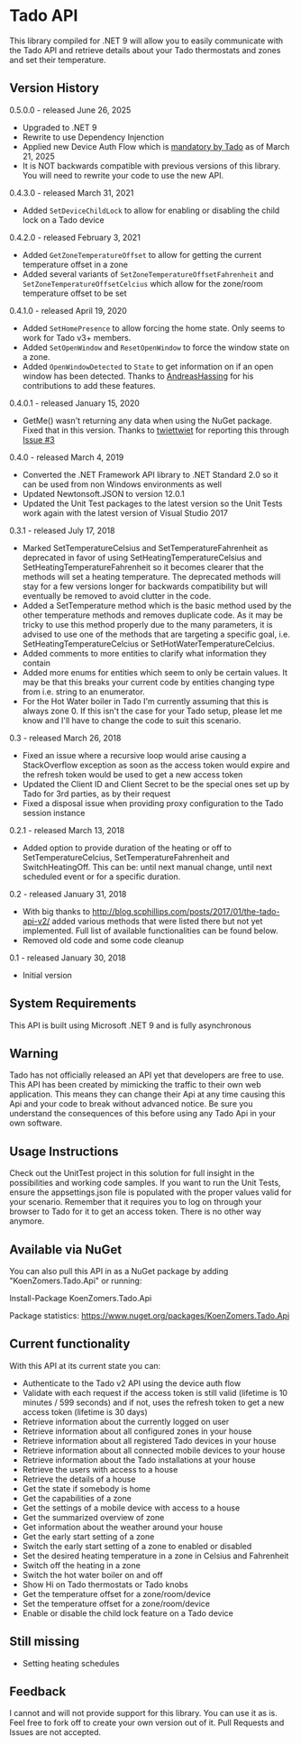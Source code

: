# Tado API
This library compiled for .NET 9 will allow you to easily communicate with the Tado API and retrieve details about your Tado thermostats and zones and set their temperature.

## Version History

0.5.0.0 - released June 26, 2025

- Upgraded to .NET 9
- Rewrite to use Dependency Injenction
- Applied new Device Auth Flow which is [mandatory by Tado](https://support.tado.com/en/articles/8565472-how-do-i-authenticate-to-access-the-rest-api) as of March 21, 2025
- It is NOT backwards compatible with previous versions of this library. You will need to rewrite your code to use the new API.

0.4.3.0 - released March 31, 2021

- Added `SetDeviceChildLock` to allow for enabling or disabling the child lock on a Tado device

0.4.2.0 - released February 3, 2021

- Added `GetZoneTemperatureOffset` to allow for getting the current temperature offset in a zone
- Added several variants of `SetZoneTemperatureOffsetFahrenheit` and `SetZoneTemperatureOffsetCelcius` which allow for the zone/room temperature offset to be set

0.4.1.0 - released April 19, 2020

- Added `SetHomePresence` to allow forcing the home state. Only seems to work for Tado v3+ members.
- Added `SetOpenWindow` and `ResetOpenWindow` to force the window state on a zone.
- Added `OpenWindowDetected` to `State` to get information on if an open window has been detected.
Thanks to [AndreasHassing](https://github.com/AndreasHassing) for his contributions to add these features.

0.4.0.1 - released January 15, 2020

- GetMe() wasn't returning any data when using the NuGet package. Fixed that in this version. Thanks to [twiettwiet](https://github.com/twiettwiet) for reporting this through [Issue #3](https://github.com/KoenZomers/TadoApi/issues/3)

0.4.0 - released March 4, 2019

- Converted the .NET Framework API library to .NET Standard 2.0 so it can be used from non Windows environments as well
- Updated Newtonsoft.JSON to version 12.0.1
- Updated the Unit Test packages to the latest version so the Unit Tests work again with the latest version of Visual Studio 2017

0.3.1 - released July 17, 2018

- Marked SetTemperatureCelsius and SetTemperatureFahrenheit as deprecated in favor of using SetHeatingTemperatureCelsius and SetHeatingTemperatureFahrenheit so it becomes clearer that the methods will set a heating temperature. The deprecated methods will stay for a few versions longer for backwards compatibility but will eventually be removed to avoid clutter in the code.
- Added a SetTemperature method which is the basic method used by the other temperature methods and removes duplicate code. As it may be tricky to use this method properly due to the many parameters, it is advised to use one of the methods that are targeting a specific goal, i.e. SetHeatingTemperatureCelcius or SetHotWaterTemperatureCelcius.
- Added comments to more entities to clarify what information they contain
- Added more enums for entities which seem to only be certain values. It may be that this breaks your current code by entities changing type from i.e. string to an enumerator.
- For the Hot Water boiler in Tado I'm currently assuming that this is always zone 0. If this isn't the case for your Tado setup, please let me know and I'll have to change the code to suit this scenario.

0.3 - released March 26, 2018

- Fixed an issue where a recursive loop would arise causing a StackOverflow exception as soon as the access token would expire and the refresh token would be used to get a new access token
- Updated the Client ID and Client Secret to be the special ones set up by Tado for 3rd parties, as by their request
- Fixed a disposal issue when providing proxy configuration to the Tado session instance

0.2.1 - released March 13, 2018

- Added option to provide duration of the heating or off to SetTemperatureCelcius, SetTemperatureFahrenheit and SwitchHeatingOff. This can be: until next manual change, until next scheduled event or for a specific duration.

0.2 - released January 31, 2018

- With big thanks to http://blog.scphillips.com/posts/2017/01/the-tado-api-v2/ added various methods that were listed there but not yet implemented. Full list of available functionalities can be found below.
- Removed old code and some code cleanup

0.1 - released January 30, 2018

- Initial version

## System Requirements

This API is built using Microsoft .NET 9 and is fully asynchronous

## Warning

Tado has not officially released an API yet that developers are free to use. This API has been created by mimicking the traffic to their own web application. This means they can change their Api at any time causing this Api and your code to break without advanced notice. Be sure you understand the consequences of this before using any Tado Api in your own software.

## Usage Instructions

Check out the UnitTest project in this solution for full insight in the possibilities and working code samples. If you want to run the Unit Tests, ensure the appsettings.json file is populated with the proper values valid for your scenario. Remember that it requires you to log on through your browser to Tado for it to get an access token. There is no other way anymore.

## Available via NuGet

You can also pull this API in as a NuGet package by adding "KoenZomers.Tado.Api" or running:

Install-Package KoenZomers.Tado.Api

Package statistics: https://www.nuget.org/packages/KoenZomers.Tado.Api

## Current functionality

With this API at its current state you can:

- Authenticate to the Tado v2 API using the device auth flow
- Validate with each request if the access token is still valid (lifetime is 10 minutes / 599 seconds) and if not, uses the refresh token to get a new access token (lifetime is 30 days)
- Retrieve information about the currently logged on user
- Retrieve information about all configured zones in your house
- Retrieve information about all registered Tado devices in your house
- Retrieve information about all connected mobile devices to your house
- Retrieve information about the Tado installations at your house
- Retrieve the users with access to a house
- Retrieve the details of a house
- Get the state if somebody is home
- Get the capabilities of a zone
- Get the settings of a mobile device with access to a house
- Get the summarized overview of zone
- Get information about the weather around your house
- Get the early start setting of a zone
- Switch the early start setting of a zone to enabled or disabled
- Set the desired heating temperature in a zone in Celsius and Fahrenheit
- Switch off the heating in a zone
- Switch the hot water boiler on and off
- Show Hi on Tado thermostats or Tado knobs
- Get the temperature offset for a zone/room/device
- Set the temperature offset for a zone/room/device
- Enable or disable the child lock feature on a Tado device

## Still missing

- Setting heating schedules

## Feedback

I cannot and will not provide support for this library. You can use it as is. Feel free to fork off to create your own version out of it. Pull Requests and Issues are not accepted.